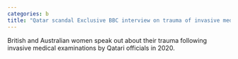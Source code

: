 ```yaml
---
categories: b
title: "Qatar scandal Exclusive BBC interview on trauma of invasive medical examinations"
---
```

British and Australian women speak out about their trauma following invasive medical examinations by Qatari officials in 2020.